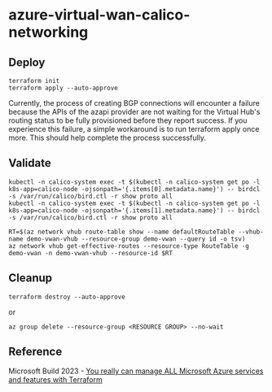 # azure-virtual-wan-calico-networking

## Deploy 

```
terraform init
terraform apply --auto-approve
```

Currently, the process of creating BGP connections will encounter a failure because the APIs of the azapi provider are not waiting for the Virtual Hub's routing status to be fully provisioned before they report success. If you experience this failure, a simple workaround is to run terraform apply once more. This should help complete the process successfully.

## Validate

```
kubectl -n calico-system exec -t $(kubectl -n calico-system get po -l k8s-app=calico-node -ojsonpath='{.items[0].metadata.name}') -- birdcl -s /var/run/calico/bird.ctl -r show proto all
kubectl -n calico-system exec -t $(kubectl -n calico-system get po -l k8s-app=calico-node -ojsonpath='{.items[1].metadata.name}') -- birdcl -s /var/run/calico/bird.ctl -r show proto all
```

```
RT=$(az network vhub route-table show --name defaultRouteTable --vhub-name demo-vwan-vhub --resource-group demo-vwan --query id -o tsv)
az network vhub get-effective-routes --resource-type RouteTable -g demo-vwan -n demo-vwan-vhub --resource-id $RT
```

## Cleanup

```
terraform destroy --auto-approve
```

or

```
az group delete --resource-group <RESOURCE GROUP> --no-wait
```

## Reference

Microsoft Build 2023 - [You really can manage ALL Microsoft Azure services and features with Terraform](https://www.youtube.com/watch?v=CTFyjN7zvHg)

